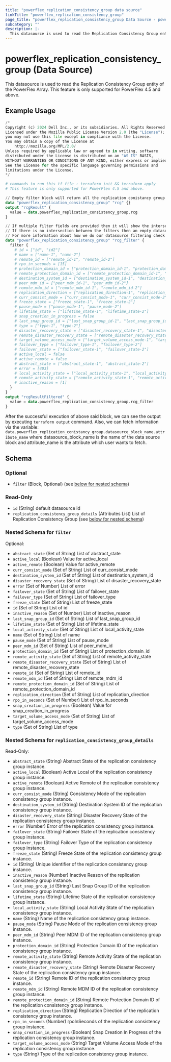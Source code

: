 ```yaml
---
title: "powerflex_replication_consistency_group data source"
linkTitle: "powerflex_replication_consistency_group"
page_title: "powerflex_replication_consistency_group Data Source - powerflex"
subcategory: ""
description: |-
  This datasource is used to read the Replication Consistency Group entity of the PowerFlex Array. This feature is only supported for PowerFlex 4.5 and above.
---
```


# powerflex_replication_consistency_group (Data Source)

This datasource is used to read the Replication Consistency Group entity of the PowerFlex Array. This feature is only supported for PowerFlex 4.5 and above.

## Example Usage

```terraform
/*
Copyright (c) 2024 Dell Inc., or its subsidiaries. All Rights Reserved.
Licensed under the Mozilla Public License Version 2.0 (the "License");
you may not use this file except in compliance with the License.
You may obtain a copy of the License at
    http://mozilla.org/MPL/2.0/
Unless required by applicable law or agreed to in writing, software
distributed under the License is distributed on an "AS IS" BASIS,
WITHOUT WARRANTIES OR CONDITIONS OF ANY KIND, either express or implied.
See the License for the specific language governing permissions and
limitations under the License.
*/

# commands to run this tf file : terraform init && terraform apply
# This feature is only supported for PowerFlex 4.5 and above.

// Empty filter block will return all the replication conistancy group
data "powerflex_replication_consistency_group" "rcg" {}
output "rcgResult" {
  value = data.powerflex_replication_consistency_group.rcg
}

// If multiple filter fields are provided then it will show the intersection of all of those fields.
// If there is no intersection between the filters then an empty datasource will be returned
// For more information about how we do our datasource filtering check out our guides: https://dell.github.io/terraform-docs/docs/storage/platforms/powerflex/product_guide/examples/ 
data "powerflex_replication_consistency_group" "rcg_filter" {
  filter {
    # id = ["id", "id2"]
    # name = ["name-1", "name-2"]
    # remote_id = ["remote_id-1", "remote_id-2"]
    # rpo_in_seconds = [15]
    # protection_domain_id = ["protection_domain_id-1", "protection_domain_id-2"]
    # remote_protection_domain_id = ["remote_protection_domain_id-1", "remote_protection_domain_id-2"]
    # destination_system_id = ["destination_system_id-1", "destination_system_id-2"]
    # peer_mdm_id = ["peer_mdm_id-1", "peer_mdm_id-2"]
    # remote_mdm_id = ["remote_mdm_id-1", "remote_mdm_id-2"]
    # replication_direction = ["replication_direction-1", "replication_direction-2"]
    # curr_consist_mode = ["curr_consist_mode-1", "curr_consist_mode-2"]
    # freeze_state = ["freeze_state-1", "freeze_state-2"]
    # pause_mode = ["pause_mode-1", "pause_mode-2"]
    # lifetime_state = ["lifetime_state-1", "lifetime_state-2"]
    # snap_creation_in_progress = false
    # last_snap_group_id = ["last_snap_group_id-1", "last_snap_group_id-2"]
    # type = ["type-1", "type-2"]
    # disaster_recovery_state = ["disaster_recovery_state-1", "disaster_recovery_state-2"]
    # remote_disaster_recovery_state = ["remote_disaster_recovery_state-1", "remote_disaster_recovery_state-2"]
    # target_volume_access_mode = ["target_volume_access_mode-1", "target_volume_access_mode-2"]
    # failover_type = ["failover_type-1", "failover_type-2"]
    # failover_state = ["failover_state-1", "failover_state-2"]
    # active_local = false
    # active_remote = false
    # abstract_state = ["abstract_state-1", "abstract_state-2"]
    # error = [403]
    # local_activity_state = ["local_activity_state-1", "local_activity_state-2"]
    # remote_activity_state = ["remote_activity_state-1", "remote_activity_state-2"]
    # inactive_reason = [1]
  }
}
output "rcgResultFiltered" {
  value = data.powerflex_replication_consistency_group.rcg_filter
}
```

After the successful execution of above said block, we can see the output by executing `terraform output` command. Also, we can fetch information via the variable: `data.powerflex_replication_conistancy_group.datasource_block_name.attribute_name` where datasource_block_name is the name of the data source block and attribute_name is the attribute which user wants to fetch.

<!-- schema generated by tfplugindocs -->
## Schema

### Optional

- `filter` (Block, Optional) (see [below for nested schema](#nestedblock--filter))

### Read-Only

- `id` (String) default datasource id
- `replication_consistency_group_details` (Attributes List) List of Replication Consistency Group (see [below for nested schema](#nestedatt--replication_consistency_group_details))

<a id="nestedblock--filter"></a>
### Nested Schema for `filter`

Optional:

- `abstract_state` (Set of String) List of abstract_state
- `active_local` (Boolean) Value for active_local
- `active_remote` (Boolean) Value for active_remote
- `curr_consist_mode` (Set of String) List of curr_consist_mode
- `destination_system_id` (Set of String) List of destination_system_id
- `disaster_recovery_state` (Set of String) List of disaster_recovery_state
- `error` (Set of Number) List of error
- `failover_state` (Set of String) List of failover_state
- `failover_type` (Set of String) List of failover_type
- `freeze_state` (Set of String) List of freeze_state
- `id` (Set of String) List of id
- `inactive_reason` (Set of Number) List of inactive_reason
- `last_snap_group_id` (Set of String) List of last_snap_group_id
- `lifetime_state` (Set of String) List of lifetime_state
- `local_activity_state` (Set of String) List of local_activity_state
- `name` (Set of String) List of name
- `pause_mode` (Set of String) List of pause_mode
- `peer_mdm_id` (Set of String) List of peer_mdm_id
- `protection_domain_id` (Set of String) List of protection_domain_id
- `remote_activity_state` (Set of String) List of remote_activity_state
- `remote_disaster_recovery_state` (Set of String) List of remote_disaster_recovery_state
- `remote_id` (Set of String) List of remote_id
- `remote_mdm_id` (Set of String) List of remote_mdm_id
- `remote_protection_domain_id` (Set of String) List of remote_protection_domain_id
- `replication_direction` (Set of String) List of replication_direction
- `rpo_in_seconds` (Set of Number) List of rpo_in_seconds
- `snap_creation_in_progress` (Boolean) Value for snap_creation_in_progress
- `target_volume_access_mode` (Set of String) List of target_volume_access_mode
- `type` (Set of String) List of type


<a id="nestedatt--replication_consistency_group_details"></a>
### Nested Schema for `replication_consistency_group_details`

Read-Only:

- `abstract_state` (String) Abstract State of the replication consistency group instance.
- `active_local` (Boolean) Active Local of the replication consistency group instance.
- `active_remote` (Boolean) Active Remote of the replication consistency group instance.
- `curr_consist_mode` (String) Consistency Mode of the replication consistency group instance.
- `destination_system_id` (String) Destination System ID of the replication consistency group instance.
- `disaster_recovery_state` (String) Disaster Recovery State of the replication consistency group instance.
- `error` (Number) Error of the replication consistency group instance.
- `failover_state` (String) Failover State of the replication consistency group instance.
- `failover_type` (String) Failover Type of the replication consistency group instance.
- `freeze_state` (String) Freeze State of the replication consistency group instance.
- `id` (String) Unique identifier of the replication consistency group instance.
- `inactive_reason` (Number) Inactive Reason of the replication consistency group instance.
- `last_snap_group_id` (String) Last Snap Group ID of the replication consistency group instance.
- `lifetime_state` (String) Lifetime State of the replication consistency group instance.
- `local_activity_state` (String) Local Activity State of the replication consistency group instance.
- `name` (String) Name of the replication consistency group instance.
- `pause_mode` (String) Pause Mode of the replication consistency group instance.
- `peer_mdm_id` (String) Peer MDM ID of the replication consistency group instance.
- `protection_domain_id` (String) Protection Domain ID of the replication consistency group instance.
- `remote_activity_state` (String) Remote Activity State of the replication consistency group instance.
- `remote_disaster_recovery_state` (String) Remote Disaster Recovery State of the replication consistency group instance.
- `remote_id` (String) Remote ID of the replication consistency group instance.
- `remote_mdm_id` (String) Remote MDM ID of the replication consistency group instance.
- `remote_protection_domain_id` (String) Remote Protection Domain ID of the replication consistency group instance.
- `replication_direction` (String) Replication Direction of the replication consistency group instance.
- `rpo_in_seconds` (Number) rpoInSeconds of the replication consistency group instance.
- `snap_creation_in_progress` (Boolean) Snap Creation In Progress of the replication consistency group instance.
- `target_volume_access_mode` (String) Target Volume Access Mode of the replication consistency group instance.
- `type` (String) Type of the replication consistency group instance.
